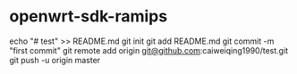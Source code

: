 # openwrt-sdk-ramips
echo "# test" >> README.md
git init
git add README.md
git commit -m "first commit"
git remote add origin git@github.com:caiweiqing1990/test.git
git push -u origin master
